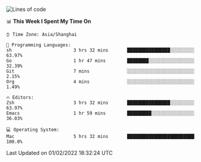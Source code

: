 <!--START_SECTION:waka-->
![Lines of code](https://img.shields.io/badge/From%20Hello%20World%20I%27ve%20Written-22%20Thousand%20lines%20of%20code-blue)

📊 **This Week I Spent My Time On** 

```text
⌚︎ Time Zone: Asia/Shanghai

💬 Programming Languages: 
sh                       3 hrs 32 mins       ████████████████░░░░░░░░░   63.97% 
Go                       1 hr 47 mins        ████████░░░░░░░░░░░░░░░░░   32.39% 
Git                      7 mins              ░░░░░░░░░░░░░░░░░░░░░░░░░   2.15% 
Org                      4 mins              ░░░░░░░░░░░░░░░░░░░░░░░░░   1.49%

🔥 Editors: 
Zsh                      3 hrs 32 mins       ████████████████░░░░░░░░░   63.97% 
Emacs                    1 hr 59 mins        █████████░░░░░░░░░░░░░░░░   36.03%

💻 Operating System: 
Mac                      5 hrs 32 mins       █████████████████████████   100.0%

```


 Last Updated on 01/02/2022 18:32:24 UTC
<!--END_SECTION:waka-->
